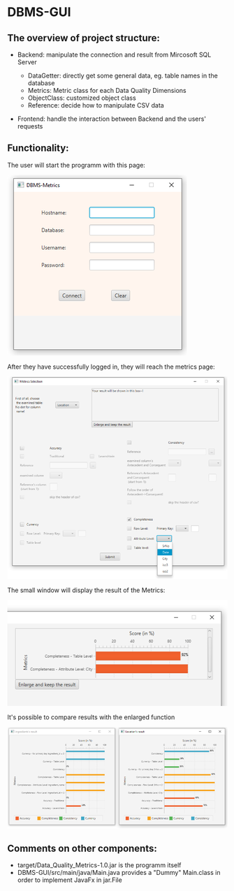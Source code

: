 # DBMS-GUI


## The overview of project structure:

- Backend: manipulate the connection and result from Mircosoft SQL Server
  - DataGetter: directly get some general data, eg. table names in the database
  - Metrics: Metric class for each Data Quality Dimensions 
  - ObjectClass: customized object class
  - Reference: decide how to manipulate CSV data
  
- Frontend: handle the interaction between Backend and the users' requests

## Functionality:

The user will start the programm with this page:

 ![picture](Images/LoginPage.png)
 
After they have successfully logged in, they will reach the metrics page:

![picture](Images/MetricsPage.png)

The small window will display the result of the Metrics:

 ![picture](Images/smallResult.png)

It's possible to compare results with the enlarged function

 ![picture](Images/enlargedResult.png)

## Comments on other components:
- target/Data_Quality_Metrics-1.0.jar is the programm itself
- DBMS-GUI/src/main/java/Main.java provides a "Dummy" Main.class in order to implement JavaFx in jar.File
